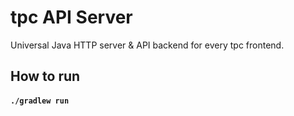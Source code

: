 # tpc API Server

Universal Java HTTP server & API backend for every tpc frontend.

## How to run

#### `./gradlew run`